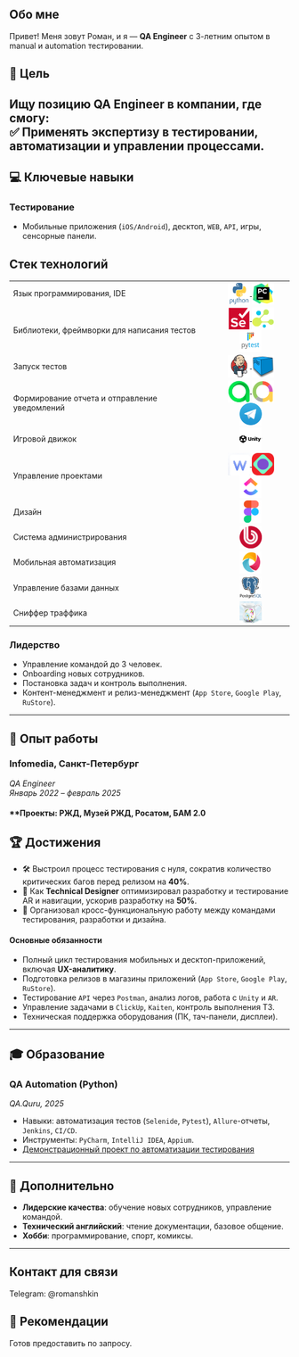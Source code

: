 ## Обо мне
Привет! Меня зовут Роман, и я — **QA Engineer** с 3-летним опытом в manual и automation тестировании.

## 🎯 Цель  
Ищу позицию **QA Engineer** в компании, где смогу:  
✅ Применять экспертизу в тестировании, автоматизации и управлении процессами.    
---

## 💻 Ключевые навыки  
### **Тестирование**  
- Мобильные приложения (`iOS/Android`), десктоп, `WEB`, `API`, игры, сенсорные панели.  


## Стек технологий
<table width="100%" border='0'>
  <tbody>
    <tr>
      <td>Язык программирования, IDE</td>
      <td align="center">
        <a target="_blank" href="https://www.python.org/">
          <img align="center" src="tropetcia98/images/python-original-wordmark.svg" width="40" height="40" alt="Python"/>
        </a>
        <a target="_blank" href="https://www.jetbrains.com/pycharm/">
          <img align="center" src="tropetcia98/images/pycharm-original.svg" width="40" height="40" alt="PyCharm"/>
        </a>
      </td>
    </tr>
    <tr>
      <td>Библиотеки, фреймворки для написания тестов</td>
      <td align="center">
        <a target="_blank" href="https://www.selenium.dev/">
          <img align="center" src="tropetcia98/images/selenium-original.svg" width="40" height="40" alt="Selenium"/>
        </a>
        <a target="_blank" href="https://github.com/yashaka/selene">
          <img align="center" src="tropetcia98/images/Selene.png" width="40" height="40" alt="Selene"/>
        </a>
        <a target="_blank" href="https://docs.pytest.org/en/stable/index.html#">
          <img align="center" src="tropetcia98/images/pytest-original-wordmark.svg" width="40" height="40" alt="Pytest"/>
        </a>
      </td>
    </tr>
    <tr>
      <td>Запуск тестов</td>
      <td align="center">
        <a target="_blank" href="https://www.jenkins.io/">
          <img align="center" src="tropetcia98/images/jenkins-original.svg" width="40" height="40" alt="Jenkins"/>
        </a>
        <a target="_blank" href="https://github.com/aerokube/selenoid">
          <img align="center" src="tropetcia98/images/selenoid.png" width="40" height="40" alt="Selenoid"/>
        </a>
      </td>
    </tr>
    <tr>
      <td>Формирование отчета и отправление уведомлений</td>
      <td align="center">
        <a target="_blank" href="https://qameta.io/">
          <img align="center" src="tropetcia98/images/AllureTestOps.png" width="40" height="40" alt="Allure TestOps"/>
        </a>
        <a target="_blank" href="https://allurereport.org/">
          <img align="center" src="tropetcia98/images/AllureReport.png" width="40" height="40" alt="Allure Report"/>
        </a>
        <a target="_blank" href="https://telegram.org/">
          <img align="center" src="tropetcia98/images/Telegram.png" width="40" height="40" alt="Telegram"/>
        </a>
      </td>
    </tr>
    <tr>
      <td>Игровой движок</td>
      <td align="center">
        <a target="_blank" href="https://unity.com/">
          <img align="center" src="tropetcia98/images/unity_wordmark.svg" width="40" height="40" alt="Unity"/>
        </a>
      </td>
    </tr>
    <tr>
      <td>Управление проектами</td>
      <td align="center">
        <a target="_blank" href="https://weeek.net/ru">
          <img align="center" src="tropetcia98/images/Week.png" width="40" height="40" alt="Week"/>
        </a>
        <a target="_blank" href="https://kaiten.ru/">
          <img align="center" src="tropetcia98/images/kaiten.svg" width="40" height="40" alt="Kaiten"/>
        </a>
        <a target="_blank" href="https://clickup.com/">
          <img align="center" src="tropetcia98/images/clickup.png" width="40" height="40" alt="ClickUp"/>
        </a>
      </td>
    </tr>
    <tr>
      <td>Дизайн</td>
      <td align="center">
        <a target="_blank" href="https://www.figma.com/">
          <img align="center" src="tropetcia98/images/figma-original.svg" width="40" height="40" alt="Figma"/>
        </a>
      </td>
    </tr>
    <tr>
      <td>Система администрирования</td>
      <td align="center">
        <a target="_blank" href="https://www.1c-bitrix.ru/">
          <img align="center" src="tropetcia98/images/1c_bitrix_logo.svg.png" width="40" height="40" alt="1C-Битрикс"/>
        </a>
      </td>
    </tr>
    <tr>
      <td>Мобильная автоматизация</td>
      <td align="center">
        <a target="_blank" href="https://appium.io/">
          <img align="center" src="tropetcia98/images/appium.png" width="40" height="40" alt="Appium"/>
        </a>
      </td>
    </tr>
    <tr>
      <td>Управление базами данных</td>
      <td align="center">
        <a target="_blank" href="https://www.postgresql.org/">
          <img align="center" src="tropetcia98/images/postgresql-original-wordmark.svg" width="40" height="40" alt="PostgreSQL"/>
        </a>
      </td>
    </tr>
    <tr>
      <td>Сниффер траффика</td>
      <td align="center">
        <a target="_blank" href="https://www.charlesproxy.com/">
          <img align="center" src="tropetcia98/images/Charles.png" width="40" height="40" alt="Charles"/>
        </a>
      </td>
    </tr>
  </tbody>
</table> 

### **Лидерство**  
- Управление командой до 3 человек.  
- Onboarding новых сотрудников.  
- Постановка задач и контроль выполнения.
- Контент-менеджмент и релиз-менеджмент (`App Store`, `Google Play`, `RuStore`). 

---

## 💼 Опыт работы  
### **Infomedia, Санкт-Петербург**  
*QA Engineer*  
*Январь 2022 – февраль 2025*  

#### **Проекты: **РЖД**, **Музей РЖД**, **Росатом**, **БАМ 2.0**
## 🏆 Достижения
- 🛠️ Выстроил процесс тестирования с нуля, сократив количество критических багов перед релизом на **40%**.  
- 🎨 Как **Technical Designer** оптимизировал разработку и тестирование AR и навигации, ускорив разработку на **50%**.  
- 🤝 Организовал кросс-функциональную работу между командами тестирования, разработки и дизайна.



#### **Основные обязанности**  
- Полный цикл тестирования мобильных и десктоп-приложений, включая **UX-аналитику**.  
- Подготовка релизов в магазины приложений (`App Store`, `Google Play`, `RuStore`).  
- Тестирование `API` через `Postman`, анализ логов, работа с `Unity` и `AR`.  
- Управление задачами в `ClickUp`, `Kaiten`, контроль выполнения ТЗ.  
- Техническая поддержка оборудования (ПК, тач-панели, дисплеи).  

---

## 🎓 Образование  
### **QA Automation (Python)**  
*QA.Quru, 2025*  
- Навыки: автоматизация тестов (`Selenide`, `Pytest`), `Allure`-отчеты, `Jenkins`, `CI/CD`.  
- Инструменты: `PyCharm`, `IntelliJ IDEA`, `Appium`. 
- [Демонстрационный проект по автоматизации тестирования](https://github.com/tropetcia98/steam_online_store_UI ) 

---

## 🌟 Дополнительно  
- **Лидерские качества**: обучение новых сотрудников, управление командой.  
- **Технический английский**: чтение документации, базовое общение.  
- **Хобби**: программирование, спорт, комиксы.  

---

## Контакт для связи
Telegram: @romanshkin

## 📌 Рекомендации  
Готов предоставить по запросу.  
